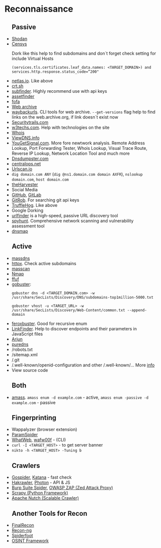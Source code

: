  <h1>Reconnaissance</h1>
    <ul><h2>Passive</h2>
      <li><a href='https://www.shodan.io/'>Shodan</a></li>
      <li><a href='https://search.censys.io/'>Censys</a></li>
        <p>Dork like this help to find subdomains and don`t forget check setting for include Virtual Hosts
          <p><code>(services.tls.certificates.leaf_data.names: &lt;TARGET_DOMAIN>) and services.http.response.status_code=”200"</code>
      <li><a href='https://netlas.io/'>netlas.io</a>. Like above</li>
      <li><a href='https://crt.sh/'>crt.sh</a></li>
      <li><a href='https://github.com/projectdiscovery/subfinder'>subfinder</a>. Highly recommend use with api keys</li>
      <li><a href='https://github.com/tomnomnom/assetfinder'>assetfinder</a></li>
      <!--<li><a href='http://ci-www.threatcrowd.org/'>ThreatCrowd.org</a>.</li>-->
      <li><a href='https://fofa.info/'>fofa</a></li>
      <li><a href='https://web.archive.org/'>Web archive</a></li>
      <li><a href='https://github.com/tomnomnom/waybackurls'>waybackurls</a>. CLI tools for web archive. <code>--get-versions</code> flag help to find links on the web.archive.org, if link doesn`t exist now</li>
      <li><a href='https://securitytrails.com/'>Securitytrails.com</a></li>
      <li><a href='https://w3techs.com/'>w3techs.com</a>. Help with technologies on the site</li>
      <li><a href='https://www.whois.com/whois/'>Whois</a></li>
      <!--<li><a href='https://whoisfreaks.com/'>Whois Freaks</a></li>-->
      <li><a href='https://viewdns.info/'>ViewDNS.info</a></li>
      <li><a href='https://www.yougetsignal.com/'>YouGetSignal.com</a>. More fore newtwork analysis. Remote Address Lookup, Port Forwarding Tester, Whois Lookup, Visual Trace Route, Reverse IP Lookup, Network Location Tool and much more</li>
      <!--<li><a href='https://rapiddns.io/'>Rapiddns.io</a>. DNS data</li>-->
      <li><a href='https://dnsdumpster.com/'>Dnsdumpster.com</a></li>
      <li><a href='https://centralops.net/co/'>centralops.net</a></li>
      <li><a href='https://urlscan.io/'>Urlscan.io</a></li>
      <li><code>dig domain.com ANY</code> (<code>dig @ns1.domain.com domain AXFR</code>), <code>nslookup domain.com</code>, <code>host domain.com</code></li>
      <li><a href='https://github.com/laramies/theHarvester'>theHarvester</a></li>
      <li>Social Media</li>
      <li><a href='https://github.com/'>GitHub</a>, <a href='https://about.gitlab.com/'>GitLab</a></li>
      <li><a href='https://github.com/michenriksen/gitrob'>GitRob</a>. For searching git api keys</li>
      <li><a href='https://github.com/trufflesecurity/trufflehog'>TruffleHog</a>. Like above</li>
      <li>Google Dorking</li>
      <!--<li><a href='https://github.com/aboul3la/Sublist3r'>sublist3r</a></li>-->
      <li><a href='https://github.com/projectdiscovery/urlfinder'>urlfinder</a> is a high-speed, passive URL discovery tool</li>
      <li><a href='https://github.com/gotr00t0day/spyhunt'>spyhunt</a>. Comprehensive network scanning and vulnerability assessment tool</li>
      <li><a href='https://github.com/makefu/dnsmap'>dnsmap</a></li>
    </ul>
    <ul><h2>Active</h2>
      <li><a href='https://github.com/blechschmidt/massdns'>massdns</a></li>
      <li><a href='https://github.com/projectdiscovery/httpx'>httpx</a>. Check active subdomains</li>
      <li><a href='https://github.com/robertdavidgraham/masscan'>masscan</a></li>
      <li><a href='https://github.com/nmap/nmap'>Nmap</a></li>
      <!--<li><a href='https://github.com/RustScan/RustScan'>RustScan</a></li>-->
      <li><a href='https://github.com/ffuf/ffuf'>ffuf</a></li>
      <li><a href='https://github.com/OJ/gobuster'>gobuster</a>:</li>
        <pre><code>gobuster dns -d &lt;TARGET_DOMAIN.com> -w /usr/share/SecLists/Discovery/DNS/subdomains-top1million-5000.txt</code></pre>
        <pre><code>gobuster vhost -u &lt;TARGET_URL> -w /usr/share/SecLists/Discovery/Web-Content/common.txt --append-domain</code></pre>
      <li><a href='https://github.com/epi052/feroxbuster'>feroxbuster</a>. Good for recursive enum</li>
      <li><a href='https://github.com/GerbenJavado/LinkFinder'>LinkFinder</a>. Help to discover endpoints and their parameters in JavaScript files</li>
      <!--<li><a href='https://github.com/v0re/dirb'>dirb</a></li>
      <li><a href='https://github.com/KajanM/DirBuster'>dirbuster</a></li>-->
      <li><a href='https://github.com/s0md3v/Arjun'>Arjun</a></li>
      <li><a href='https://github.com/d3mondev/puredns'>puredns</a></li>
      <!--<li><a href='https://github.com/fwaeytens/dnsenum'>dnsenum</a>, <a href='https://github.com/mschwager/fierce'>fierce</a>,
        <a href='https://github.com/darkoperator/dnsrecon'>dnsrecon</a>-->
      <!--<li><a href='https://github.com/s0md3v/Striker'>Striker</a></li>-->
      <li>/robots.txt</li>
      <li>/sitemap.xml</li>
      <li>/.git</li>
      <li>/.well-known/openid-configuration and other /.well-known/... More <a href='https://www.iana.org/assignments/well-known-uris/well-known-uris.xhtml'>info</a></li>
      <li>View source code</li>
      <!--<li><a href='https://otx.alienvault.com/'>Otx.alienvault.com</a></li>-->
      <!--<li><a href='https://github.com/robre/jsmon'>jsom</a>. Monitoring JS files</li>-->
    </ul>
    <ul><h2>Both</h2>
      <li><a href='https://github.com/owasp-amass/amass'>amass</a>. <code>amass enum -d example.com</code> - active, <code>amass enum -passive -d example.com</code> - passive</li>
    </ul>
    <ul> <h2>Fingerprinting</h2>
      <li>Wappalyzer (browser extension)</li>
      <li><a href='https://github.com/devanshbatham/ParamSpider'>ParamSpider</a></li>
      <li><a href='https://www.kali.org/tools/whatweb/'>WhatWeb</a>, <a href='https://www.kali.org/tools/wafw00f/'>wafw00f</a> - (CLI)</li>
      <li><code>curl -I &lt;TARGET_HOST></code> - to get server banner</li>
      <li><code>nikto -h &lt;TARGET_HOST> -Tuning b</code></li>
    </ul>
    <ul><h2>Crawlers</h2>
      <li><a href='https://github.com/jaeles-project/gospider'>Gospider</a>, <a href='https://github.com/projectdiscovery/katana'>Katana</a> - fast check</li>
      <li><a href='https://github.com/hakluke/hakrawler'>Hakrawler</a>, <a href='https://github.com/s0md3v/Photon'>Photon</a> - API & JS</li>
      <li><a href='https://portswigger.net/blog/burp-2-0-where-are-the-spider-and-scanner'>Burp Suite Spider</a>, <a href='https://www.zaproxy.org/'>OWASP ZAP (Zed Attack Proxy)</a></li>
      <li><a href='https://github.com/scrapy/scrapy'>Scrapy (Python Framework)</a></li>
      <li><a href='https://github.com/apache/nutch'>Apache Nutch (Scalable Crawler)</a></li>
    </ul>
    <ul><h2>Another Tools for Recon</h2>
      <li><a href='https://github.com/thewhiteh4t/FinalRecon'>FinalRecon</a></li>
      <li><a href='https://github.com/lanmaster53/recon-ng'>Recon-ng</a></li>
      <li><a href='https://github.com/smicallef/spiderfoot'>Spiderfoot</a></li>
      <li><a href='https://osintframework.com/'>OSINT Framework</a></li>
    </ul>
